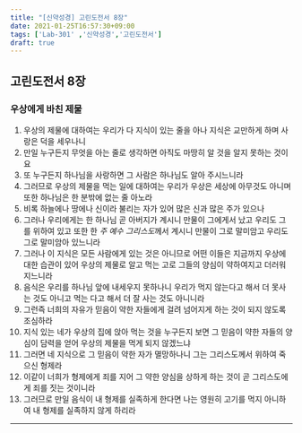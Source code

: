 ```yaml
---
title: "[신약성경] 고린도전서 8장"
date: 2021-01-25T16:57:30+09:00
tags: ['Lab-301' ,'신약성경','고린도전서']
draft: true
---
```

## 고린도전서 8장
### 우상에게 바친 제물
1. 우상의 제물에 대하여는 우리가 다 지식이 있는 줄을 아나 지식은 교만하게 하며 사랑은 덕을 세우나니
2. 만일 누구든지 무엇을 아는 줄로 생각하면 아직도 마땅히 알 것을 알지 못하는 것이요 
3. 또 누구든지 하나님을 사랑하면 그 사람은 하나님도 알아 주시느니라
4. 그러므로 우상의 제물을 먹는 일에 대하여는 우리가 우상은 세상에 아무것도 아니며 또한 하나님은 한 분밖에 없는 줄 아노라
5. 비록 하늘에나 땅에나 신이라 불리는 자가 있어 많은 신과 많은 주가 있으나
6. 그러나 우리에게는 한 하나님 곧 아버지가 계시니 만물이 그에게서 났고 우리도 그를 위하여 있고 또한 한 *주 *예수* 그리스도*께서 계시니 만물이 그로 말미암고 우리도 그로 말미암아 있느니라
7. 그러나 이 지식은 모든 사람에게 있는 것은 아니므로 어떤 이들은 지금까지 우상에 대한 습관이 있어 우상의 제물로 알고 먹는 고로 그들의 양심이 약하여지고 더러워지느니라
8. 음식은 우리를 하나님 앞에 내세우지 못하나니 우리가 먹지 않는다고 해서 더 못사는 것도 아니고 먹는 다고 해서 더 잘 사는 것도 아니니라
9. 그런즉 너희의 자유가 믿음이 약한 자들에게 걸려 넘어지게 하는 것이 되지 않도록 조심하라 
10. 지식 있는 네가 우상의 집에 앉아 먹는 것을 누구든지 보면 그 믿음이 약한 자들의 양심이 담력을 얻어 우상의 제물을 먹게 되지 않겠느냐
11. 그러면 네 지식으로 그 믿음이 약한 자가 멸망하나니 그는 그리스도께서 위하여 죽으신 형제라
12. 이같이 너희가 형제에게 죄를 지어 그 약한 양심을 상하게 하는 것이 곧 그리스도에게 죄를 짓는 것이니라 
13. 그러므로 만일 음식이 내 형제를 실족하게 한다면 나는 영원히 고기를 먹지 아니하여 내 형제를 실족하지 않게 하리라
***
